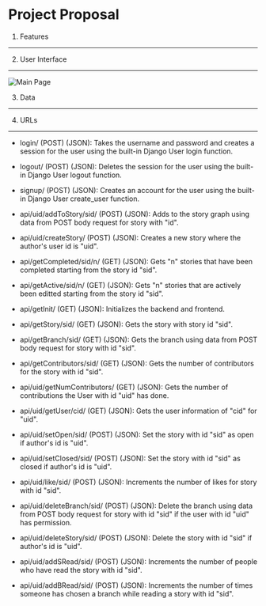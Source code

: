 Project Proposal
=================

1. Features
--------------------------

2. User Interface
--------------------------

![Main Page](/sharjeel/proposal/Main_page.png?raw=true "Main Page (Login will slide down rather than another page")

3. Data
--------------------------

4. URLs
--------------------------

- login/ (POST) (JSON): Takes the username and password and creates a session for the user using the built-in Django User login function. 

- logout/ (POST) (JSON): Deletes the session for the user using the built-in Django User logout function.

- signup/ (POST) (JSON): Creates an account for the user using the built-in Django User create_user function.

- api/uid/addToStory/sid/ (POST) (JSON): Adds to the story graph using data from POST body request for story with "id". 

- api/uid/createStory/ (POST) (JSON): Creates a new story where the author's user id is "uid".

- api/getCompleted/sid/n/ (GET) (JSON): Gets "n" stories that have been completed starting from the story id "sid".

- api/getActive/sid/n/ (GET) (JSON): Gets "n" stories that are actively been editted starting from the story id "sid".

- api/getInit/ (GET) (JSON): Initializes the backend and frontend.

- api/getStory/sid/ (GET) (JSON): Gets the story with story id "sid".

- api/getBranch/sid/ (GET) (JSON):  Gets the branch using data from POST body request for story with id "sid".

- api/getContributors/sid/ (GET) (JSON): Gets the number of contributors for the story with id "sid".

- api/uid/getNumContributors/ (GET) (JSON): Gets the number of contributions the User with id "uid" has done.

- api/uid/getUser/cid/ (GET) (JSON): Gets the user information of "cid" for "uid". 

- api/uid/setOpen/sid/ (POST) (JSON): Set the story with id "sid" as open if author's id is "uid".

- api/uid/setClosed/sid/ (POST) (JSON): Set the story with id "sid" as closed if author's id is "uid".

- api/uid/like/sid/ (POST) (JSON): Increments the number of likes for story with id "sid".

- api/uid/deleteBranch/sid/ (POST) (JSON): Delete the branch using data from POST body request for story with id "sid" if the user with id "uid" has permission.

- api/uid/deleteStory/sid/ (POST) (JSON): Delete the story with id "sid" if author's id is "uid".
- api/uid/addSRead/sid/ (POST) (JSON): Increments the number of people who have read the story with id "sid".

- api/uid/addBRead/sid/ (POST) (JSON): Increments the number of times someone has chosen a branch while reading a story with id "sid".
